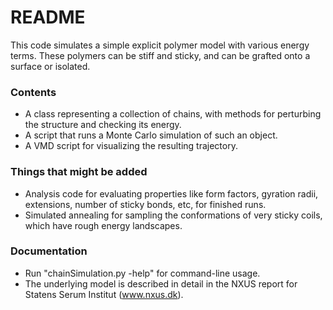 # README #

This code simulates a simple explicit polymer model with various energy terms. These polymers can be stiff and sticky, and can be grafted onto a surface or isolated.

### Contents ###

* A class representing a collection of chains, with methods for perturbing the structure and checking its energy.
* A script that runs a Monte Carlo simulation of such an object.
* A VMD script for visualizing the resulting trajectory.

### Things that might be added ###

* Analysis code for evaluating properties like form factors, gyration radii, extensions, number of sticky bonds, etc, for finished runs.
* Simulated annealing for sampling the conformations of very sticky coils, which have rough energy landscapes.

### Documentation ###

* Run "chainSimulation.py -help" for command-line usage.
* The underlying model is described in detail in the NXUS report for Statens Serum Institut (www.nxus.dk).